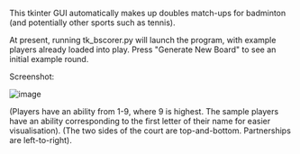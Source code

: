 This tkinter GUI automatically makes up doubles match-ups for
badminton (and potentially other sports such as tennis).

At present, running tk_bscorer.py will launch the program, with example
players already loaded into play. Press "Generate New Board" to see an initial
example round.

Screenshot: 

![image](https://user-images.githubusercontent.com/39753397/41449783-42970f50-70b7-11e8-86d2-d4fe56065666.png)

(Players have an ability from 1-9, where 9 is highest. 
The sample players have an ability corresponding to the first letter of their 
name for easier visualisation).
(The two sides of the court are top-and-bottom. Partnerships are left-to-right).
